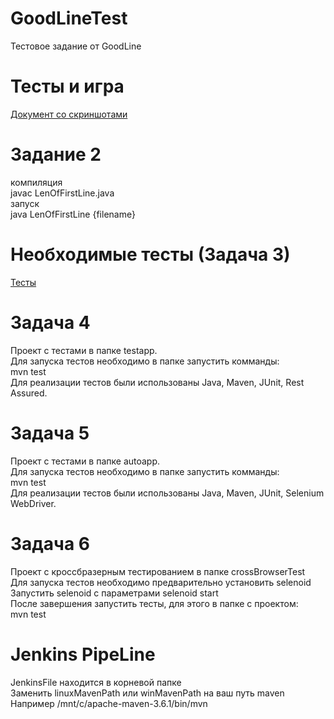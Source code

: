 # GoodLineTest
Тестовое задание от GoodLine

# Тесты и игра
[Документ со скриншотами](https://docs.google.com/document/d/1H5QsX-UveTyg7zohvS-tbVta-DE-nCInqh823f9OkL0/edit?usp=sharing "Документ") 

# Задание 2
компиляция  
javac LenOfFirstLine.java  
запуск  
java LenOfFirstLine {filename}

# Необходимые тесты (Задача 3)
[Тесты](https://vk.com/away.php?utf=1&to=https%3A%2F%2Fdocs.google.com%2Fdocument%2Fd%2F1EOaN3E9vd44aCZcZR1lG88JpQNR-OJv4iAWKD7Q8TJo%2Fedit%3Fusp%3Dsharing "Тесты")

# Задача 4
Проект с тестами в папке testapp.  
Для запуска тестов необходимо в папке запустить комманды:    
mvn test  
Для реализации тестов были использованы Java, Maven, JUnit, Rest Assured.

# Задача 5
Проект с тестами в папке autoapp.  
Для запуска тестов необходимо в папке запустить комманды:   
mvn test  
Для реализации тестов были использованы Java, Maven, JUnit, Selenium WebDriver.

# Задача 6
Проект с кроссбразерным тестированием в папке crossBrowserTest  
Для запуска тестов необходимо предварительно установить selenoid  
Запустить selenoid с параметрами selenoid start  
После завершения запустить тесты, для этого в папке с проектом:  
mvn test  

# Jenkins PipeLine
JenkinsFile находится в корневой папке  
Заменить linuxMavenPath или winMavenPath на ваш путь maven  
Например /mnt/c/apache-maven-3.6.1/bin/mvn